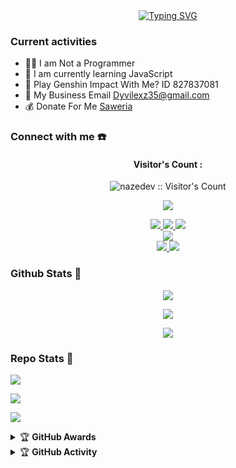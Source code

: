 <div align="center">
<a href="https://www.youtube.com/@Fiks_Lex_Zaa">
    <img
        src="https://readme-typing-svg.herokuapp.com?font=ShadowsIntoLightsize=50&duration=5500&color=f70787&background=FF673200&center=true&vCenter=true&lines=Hello,+I+am+Dyvilleexz;Welcome+to+my+GitHub+😊"
            alt="Typing SVG"
        />
    </a>
</p>
</div>

### Current activities 
- 👨‍💻 I am Not a Programmer
- 🌱 I am currently learning JavaScript
- 🎯 Play Genshin Impact With Me? ID 827837081
- 📧 My Business Email Dyvilexz35@gmail.com
- 💰 Donate For Me [Saweria]() 


### Connect with me ☎️
<h4 align="center">Visitor's Count :</h4>
<p align="center"><img src="https://profile-counter.glitch.me/{nazedev}/count.svg" alt="nazedev :: Visitor's Count" /></p>
<p align="center"><img src="https://count.getloli.com/get/@nazedev-github-readme?theme=rule34" /></p>
<p align="center">
  <a href="https://instagram.com/naze_dev"><img src="https://img.shields.io/badge/Instagram-E4405F?style=for-the-badge&logo=instagram&logoColor=white"/> 
  <a href="https://wa.me/message/NWL4BNB6JPN3H1"><img src="https://img.shields.io/badge/WhatsApp-25D366?style=for-the-badge&logo=whatsapp&logoColor=white" />
  <a href="https://t.me/nazedev"><img src="https://img.shields.io/badge/Telegram-%230088cc.svg?&style=for-the-badge&logo=telegram&logoColor=white" /> <br>
  <a href="https://youtube.com/c/Nazedev"><img src="https://img.shields.io/badge/YouTube-Naze -ff0000?style=for-the-badge&logo=youtube&logoColor=ff0000&link=https://youtube.com/@Nazedev" /><br>
  <a href="https://github.com/nazedev"><img src="https://img.shields.io/badge/-GitHub-black?style=flat-square&logo=github" /> 
  <a href="https://youtube.com/channel/UCl77jQD3nSFp__z1oRxm-fA"><img src="https://img.shields.io/youtube/channel/subscribers/UCl77jQD3nSFp__z1oRxm-fA?style=social" /> <br>
  <a name=dyvilleexz&label=VIEWS&style=flat-square&color=orange" />
</p>

### Github Stats 🚀

<p align="center"><a href="https://github.com/Dyvillexz/Villexz.git"><img src="https://github-readme-stats.vercel.app/api?username=Dyvilexz&show_icons=true&theme=chartreuse-dark"></a></p>
<p align="center"><a href="https://github.com/Dyvillexz/Villexz.git"><img src="https://streak-stats.demolab.com/?user=Dyvilexz&theme=chartreuse-dark"></a></p>
<p align="center"><a href="https://github.com/Dyvillexz/Villexz.git"><img src="https://github-readme-stats.vercel.app/api/top-langs/?username=dyvilleexz&theme=chartreuse-dark&layout=compact"></a></p> 

### Repo Stats 🔭
<p align=""><a href="https://github.com/Dyvillexz/Villexz.git"><img src="https://github-readme-stats.vercel.app/api/pin/?username=Dyvilexz&repo=villexz-md&theme=chartreuse-dark"></a></p>
<p align=""><a href="https://github.com/Dyvillexz/Villexz.git"><img src="https://github-readme-stats.vercel.app/api/pin/?username=nazedev&repo=villexz&theme=chartreuse-dark"></a></p>
<p align=""><a href="https://github.com/Dyvillexz/Villexz.git"><img src="https://github-readme-stats.vercel.app/api/pin/?username=Dyvilexz&repo=Dyvilleexz&theme=chartreuse-dark"></a></p>

<details>
    <summary>&#127942 <b>GitHub Awards</b></summary><br/>

<p align="center"><a href="https://github.com/nazedev"><img src="https://github-profile-trophy.vercel.app/?username=Dyvillexz"></a></p>

</details>
<details>
    <summary>&#127942 <b>GitHub Activity</b></summary><br/>

<p align="center"><a href="https://github.com/nazedev"><img src="https://metrics.lecoq.io/nazedev?template=classic&repositories.forks=true&languages=1&languages.colors=github&languages.threshold=0%25&config.timezone=Asia%2FJakarta"></a></p>

</details> 
